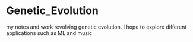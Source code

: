 # Genetic_Evolution
my notes and work revolving genetic evolution. I hope to explore different applications such as ML and music
